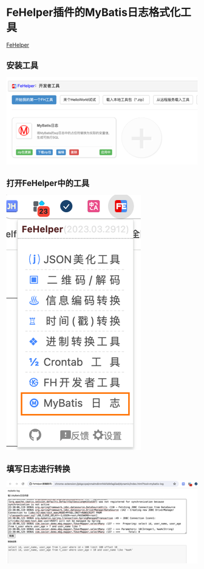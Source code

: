 # FeHelper插件的MyBatis日志格式化工具

[FeHelper](https://github.com/zxlie/FeHelper)

## 安装工具

![](https://raw.githubusercontent.com/zavier/mybatis-log-format/main/doc/fh-1.png)


## 打开FeHelper中的工具

![](https://raw.githubusercontent.com/zavier/mybatis-log-format/main/doc/fh-2.png)



## 填写日志进行转换

![](https://raw.githubusercontent.com/zavier/mybatis-log-format/main/doc/fh-3.png)

